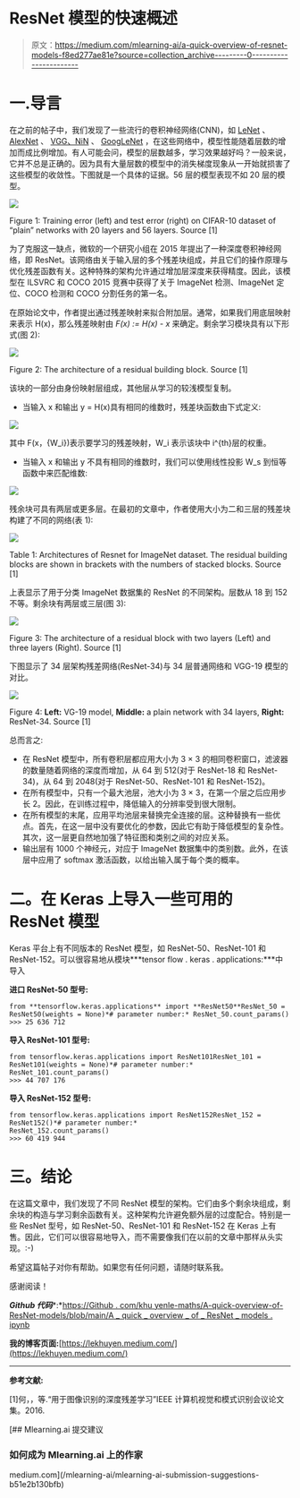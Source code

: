 # ResNet 模型的快速概述

> 原文：<https://medium.com/mlearning-ai/a-quick-overview-of-resnet-models-f8ed277ae81e?source=collection_archive---------0----------------------->

# 一.导言

在之前的帖子中，我们发现了一些流行的卷积神经网络(CNN)，如 [LeNet](https://lekhuyen.medium.com/lenet-and-mnist-handwritten-digit-classification-354f5646c590) 、 [AlexNet](https://lekhuyen.medium.com/alexnet-and-image-classification-8cd8511548b4) 、 [VGG、NiN](https://lekhuyen.medium.com/an-overview-of-vgg16-and-nin-models-96e4bf398484) 、 [GoogLeNet](https://lekhuyen.medium.com/implementation-of-googlenet-on-keras-d9873aeed83c) ，在这些网络中，模型性能随着层数的增加而成比例增加。有人可能会问，模型的层数越多，学习效果越好吗？一般来说，它并不总是正确的。因为具有大量层数的模型中的消失梯度现象从一开始就损害了这些模型的收敛性。下图就是一个具体的证据。56 层的模型表现不如 20 层的模型。

![](img/12d50b363fe24dad80df40723d3bb95f.png)

Figure 1: Training error (left) and test error (right) on CIFAR-10 dataset of “plain” networks with 20 layers and 56 layers. Source [1]

为了克服这一缺点，微软的一个研究小组在 2015 年提出了一种深度卷积神经网络，即 ResNet。该网络由关于输入层的多个残差块组成，并且它们的操作原理与优化残差函数有关。这种特殊的架构允许通过增加层深度来获得精度。因此，该模型在 ILSVRC 和 COCO 2015 竞赛中获得了关于 ImageNet 检测、ImageNet 定位、COCO 检测和 COCO 分割任务的第一名。

在原始论文中，作者提出通过残差映射来拟合附加层。通常，如果我们用底层映射来表示 H(x)，那么残差映射由 *F(x) := H(x) - x* 来确定。剩余学习模块具有以下形式(图 2):

![](img/e3b643b46ab505f6ee4d8c5eb1e3e96f.png)

Figure 2: The architecture of a residual building block. Source [1]

该块的一部分由身份映射层组成，其他层从学习的较浅模型复制。

*   当输入 x 和输出 y = H(x)具有相同的维数时，残差块函数由下式定义:

![](img/5089fcc0c929d16fa31b5a2f00d28c4a.png)

其中 F(x，{W_i})表示要学习的残差映射，W_i 表示该块中 i^{th}层的权重。

*   当输入 x 和输出 y 不具有相同的维数时，我们可以使用线性投影 W_s 到恒等函数中来匹配维数:

![](img/6d93ef1175c5d8eb4f49ded2fff07795.png)

残余块可具有两层或更多层。在最初的文章中，作者使用大小为二和三层的残差块构建了不同的网络(表 1):

![](img/6c0ebdcfad104c1f75e74ef4c389a9a3.png)

Table 1: Architectures of Resnet for ImageNet dataset. The residual building blocks are shown in brackets with the numbers of stacked blocks. Source [1]

上表显示了用于分类 ImageNet 数据集的 ResNet 的不同架构。层数从 18 到 152 不等。剩余块有两层或三层(图 3):

![](img/4dde1f418112b425022154ca33dc2799.png)

Figure 3: The architecture of a residual block with two layers (Left) and three layers (Right). Source [1]

下图显示了 34 层架构残差网络(ResNet-34)与 34 层普通网络和 VGG-19 模型的对比。

![](img/16b4e5625bdefa8f4f6874b753348259.png)

Figure 4: **Left:** VG-19 model, **Middle:** a plain network with 34 layers, **Right:** ResNet-34\. Source [1]

总而言之:

*   在 ResNet 模型中，所有卷积层都应用大小为 3 × 3 的相同卷积窗口，滤波器的数量随着网络的深度而增加，从 64 到 512(对于 ResNet-18 和 ResNet-34)，从 64 到 2048(对于 ResNet-50、ResNet-101 和 ResNet-152)。
*   在所有模型中，只有一个最大池层，池大小为 3 × 3，在第一个层之后应用步长 2。因此，在训练过程中，降低输入的分辨率受到很大限制。
*   在所有模型的末尾，应用平均池层来替换完全连接的层。这种替换有一些优点。首先，在这一层中没有要优化的参数，因此它有助于降低模型的复杂性。其次，这一层更自然地加强了特征图和类别之间的对应关系。
*   输出层有 1000 个神经元，对应于 ImageNet 数据集中的类别数。此外，在该层中应用了 softmax 激活函数，以给出输入属于每个类的概率。

# 二。在 Keras 上导入一些可用的 ResNet 模型

Keras 平台上有不同版本的 ResNet 模型，如 ResNet-50、ResNet-101 和 ResNet-152。可以很容易地从模块***tensor flow . keras . applications:***中导入

**进口 ResNet-50 型号:**

```
from **tensorflow.keras.applications** import **ResNet50**ResNet_50 = ResNet50(weights = None)*# parameter number:* ResNet_50.count_params()
>>> 25 636 712
```

**导入 ResNet-101 型号:**

```
from tensorflow.keras.applications import ResNet101ResNet_101 = ResNet101(weights = None)*# parameter number:* 
ResNet_101.count_params()
>>> 44 707 176
```

**导入 ResNet-152 型号:**

```
from tensorflow.keras.applications import ResNet152ResNet_152 = ResNet152()*# parameter number:*
ResNet_152.count_params()
>>> 60 419 944
```

# 三。结论

在这篇文章中，我们发现了不同 ResNet 模型的架构。它们由多个剩余块组成，剩余块的构造与学习剩余函数有关。这种架构允许避免额外层的过度配合。特别是一些 ResNet 型号，如 ResNet-50、ResNet-101 和 ResNet-152 在 Keras 上有售。因此，它们可以很容易地导入，而不需要像我们在以前的文章中那样从头实现。:-)

希望这篇帖子对你有帮助。如果您有任何问题，请随时联系我。

感谢阅读！

***Github 代码****:*[https://Github . com/khu yenle-maths/A-quick-overview-of-ResNet-models/blob/main/A _ quick _ overview _ of _ ResNet _ models . ipynb](https://github.com/KhuyenLE-maths/A-quick-overview-of-ResNet-models/blob/main/A_quick_overview_of_ResNet_models.ipynb)

**我的博客页面:**[https://lekhuyen.medium.com/](https://lekhuyen.medium.com/)

____________________________________________________________

**参考文献:**

[1]何，，等.“用于图像识别的深度残差学习”IEEE 计算机视觉和模式识别会议论文集。2016.

[](/mlearning-ai/mlearning-ai-submission-suggestions-b51e2b130bfb) [## Mlearning.ai 提交建议

### 如何成为 Mlearning.ai 上的作家

medium.com](/mlearning-ai/mlearning-ai-submission-suggestions-b51e2b130bfb)